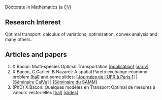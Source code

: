 Doctorate in Mathematics (a <a href="https://baconxavier.github.io/pdf/CVgit.pdf" target="_blank">CV</a>)

## Research Interest

Optimal transport, calculus of variations, optimization, convex analysis and many others.

## Articles and papers

1. X.Bacon: Multi-species Optimal Transportation [[publication]](https://link.springer.com/article/10.1007/s10957-019-01590-z) [[arxiv]](https://arxiv.org/pdf/1901.04765.pdf)
2. X.Bacon, G.Carlier, B.Nazaret: A spatial Pareto exchange economy problem [[hal]](https://hal.science/hal-03480323/file/BCN_Pareto_AMO.pdf)
and some slides: <a href="https://baconxavier.github.io/pdf/ParetoParis1.pdf" target="_blank">[Journées de l'UFR à Paris 1]</a> | <a href="https://baconxavier.github.io/pdf/ParetoCalVa.pdf" target="_blank">[Séminaire CalVa]</a> | <a href="https://baconxavier.github.io/pdf/ParetoSAMM.pdf" target="_blank">[Séminaire du SAMM]</a>
3. (PhD) X.Bacon: Quelques modèles en Transport Optimal de mesures à valeurs vectorielles [[hal]](https://hal.science/tel-03913931/document) <a href="https://baconxavier.github.io/pdf/SoutenanceFr.pdf" target="_blank">[slides]</a>
